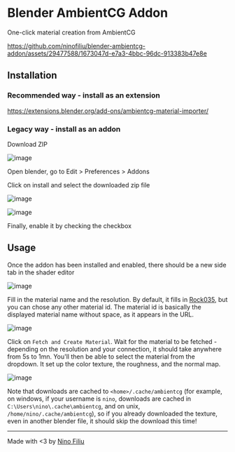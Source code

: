 # Blender AmbientCG Addon

One-click material creation from AmbientCG

https://github.com/ninofiliu/blender-ambientcg-addon/assets/29477588/1673047d-e7a3-4bbc-96dc-913383b47e8e

## Installation

### Recommended way - install as an extension

https://extensions.blender.org/add-ons/ambientcg-material-importer/

### Legacy way - install as an addon

Download ZIP

![image](https://github.com/ninofiliu/blender-ambientcg-addon/assets/29477588/a5927fb2-f985-48a9-a3d6-133e0f946224)

Open blender, go to Edit > Preferences > Addons

Click on install and select the downloaded zip file

![image](https://github.com/ninofiliu/blender-ambientcg-addon/assets/29477588/5ed434f5-64f1-4966-a9af-a6621c0d705d)

![image](https://github.com/ninofiliu/blender-ambientcg-addon/assets/29477588/24e964e2-9e25-4633-93c9-449f4ccbd3cb)

Finally, enable it by checking the checkbox

## Usage

Once the addon has been installed and enabled, there should be a new side tab in the shader editor

![image](https://github.com/ninofiliu/blender-ambientcg-addon/assets/29477588/3e37f5e5-5f15-43af-89ca-753a95c86b17)

Fill in the material name and the resolution. By default, it fills in [Rock035](https://ambientcg.com/view?id=Rock035), but you can chose any other material id. The material id is basically the displayed material name without space, as it appears in the URL.

![image](https://github.com/ninofiliu/blender-ambientcg-addon/assets/29477588/413cced7-ee3a-4d19-a6b9-c91c9aa5d3a5)

Click on `Fetch and Create Material`. Wait for the material to be fetched - depending on the resolution and your connection, it should take anywhere from 5s to 1mn. You'll then be able to select the material from the dropdown. It set up the color texture, the roughness, and the normal map.

![image](https://github.com/ninofiliu/blender-ambientcg-addon/assets/29477588/84271a37-c989-4767-981b-21224199d7bc)

Note that downloads are cached to `<home>/.cache/ambientcg` (for example, on windows, if your username is `nino`, downloads are cached in `C:\Users\nino\.cache\ambientcg`, and on unix, `/home/nino/.cache/ambientcg`), so if you already downloaded the texture, even in another blender file, it should skip the download this time!

---

Made with <3 by [Nino Filiu](https://ninofiliu.com/)
